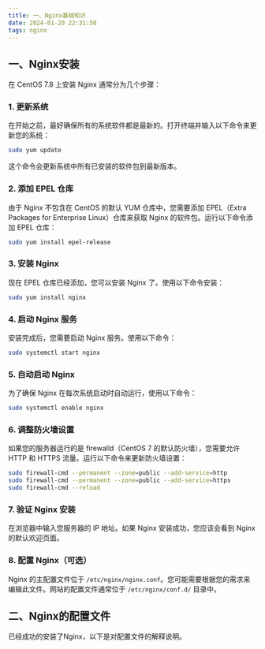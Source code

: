 ```yaml
---
title: 一、Nginx基础知识
date: 2024-01-20 22:31:50
tags: nginx
---
```


## 一、Nginx安装

在 CentOS 7.8 上安装 Nginx 通常分为几个步骤：

### 1. 更新系统

在开始之前，最好确保所有的系统软件都是最新的。打开终端并输入以下命令来更新您的系统：

```sh
sudo yum update
```

这个命令会更新系统中所有已安装的软件包到最新版本。

### 2. 添加 EPEL 仓库

由于 Nginx 不包含在 CentOS 的默认 YUM 仓库中，您需要添加 EPEL（Extra Packages for Enterprise Linux）仓库来获取 Nginx 的软件包。运行以下命令添加 EPEL 仓库：

```sh
sudo yum install epel-release
```

### 3. 安装 Nginx

现在 EPEL 仓库已经添加，您可以安装 Nginx 了。使用以下命令安装：

```sh
sudo yum install nginx
```

### 4. 启动 Nginx 服务

安装完成后，您需要启动 Nginx 服务。使用以下命令：

```sh
sudo systemctl start nginx
```

### 5. 自动启动 Nginx

为了确保 Nginx 在每次系统启动时自动运行，使用以下命令：

```sh
sudo systemctl enable nginx
```

### 6. 调整防火墙设置

如果您的服务器运行的是 firewalld（CentOS 7 的默认防火墙），您需要允许 HTTP 和 HTTPS 流量。运行以下命令来更新防火墙设置：

```sh
sudo firewall-cmd --permanent --zone=public --add-service=http
sudo firewall-cmd --permanent --zone=public --add-service=https
sudo firewall-cmd --reload
```

### 7. 验证 Nginx 安装

在浏览器中输入您服务器的 IP 地址。如果 Nginx 安装成功，您应该会看到 Nginx 的默认欢迎页面。

### 8. 配置 Nginx（可选）

Nginx 的主配置文件位于 `/etc/nginx/nginx.conf`。您可能需要根据您的需求来编辑此文件。网站的配置文件通常位于 `/etc/nginx/conf.d/` 目录中。



## 二、Nginx的配置文件

已经成功的安装了Nginx，以下是对配置文件的解释说明。
